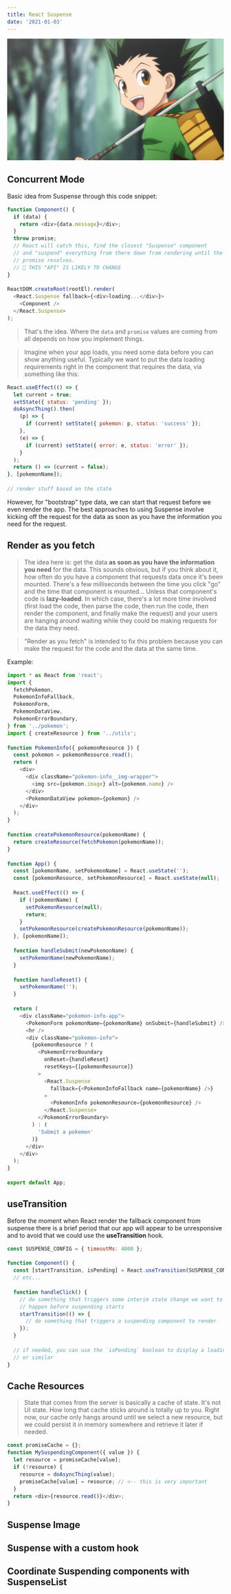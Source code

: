 ```yaml
---
title: React Suspense
date: '2021-01-03'
---
```


![hunter](./hunterxhunter.jpeg)

## Concurrent Mode

Basic idea from Suspense through this code snippet:

```javascript
function Component() {
  if (data) {
    return <div>{data.message}</div>;
  }
  throw promise;
  // React will catch this, find the closest "Suspense" component
  // and "suspend" everything from there down from rendering until the
  // promise resolves.
  // 🚨 THIS "API" IS LIKELY TO CHANGE
}

ReactDOM.createRoot(rootEl).render(
  <React.Suspense fallback={<div>loading...</div>}>
    <Component />
  </React.Suspense>
);
```

> That's the idea. Where the `data` and `promise` values are coming from all
> depends on how you implement things.

> Imagine when your app loads, you need some data before you can show anything
> useful. Typically we want to put the data loading requirements right in the
> component that requires the data, via something like this:

```javascript
React.useEffect(() => {
  let current = true;
  setState({ status: 'pending' });
  doAsyncThing().then(
    (p) => {
      if (current) setState({ pokemon: p, status: 'success' });
    },
    (e) => {
      if (current) setState({ error: e, status: 'error' });
    }
  );
  return () => (current = false);
}, [pokemonName]);

// render stuff based on the state
```

However, for "bootstrap" type data, we can start that request before we even
render the app. The best approaches to using Suspense involve kicking off the
request for the data as soon as you have the information you need for the
request.

## Render as you fetch

> The idea here is: get the data **as soon as you have the information you need**
> for the data. This sounds obvious, but if you think about it, how often do you
> have a component that requests data once it's been mounted. There's a few
> milliseconds between the time you click "go" and the time that component is
> mounted... Unless that component's code is **lazy-loaded**. In which case,
> there's a lot more time involved (first load the code, then parse the code, then
> run the code, then render the component, and finally make the request) and your
> users are hanging around waiting while they could be making requests for the
> data they need.

> "Render as you fetch" is intended to fix this problem because you can make the
> request for the code and the data at the same time.

Example:

```javascript
import * as React from 'react';
import {
  fetchPokemon,
  PokemonInfoFallback,
  PokemonForm,
  PokemonDataView,
  PokemonErrorBoundary,
} from '../pokemon';
import { createResource } from '../utils';

function PokemonInfo({ pokemonResource }) {
  const pokemon = pokemonResource.read();
  return (
    <div>
      <div className="pokemon-info__img-wrapper">
        <img src={pokemon.image} alt={pokemon.name} />
      </div>
      <PokemonDataView pokemon={pokemon} />
    </div>
  );
}

function createPokemonResource(pokemonName) {
  return createResource(fetchPokemon(pokemonName));
}

function App() {
  const [pokemonName, setPokemonName] = React.useState('');
  const [pokemonResource, setPokemonResource] = React.useState(null);

  React.useEffect(() => {
    if (!pokemonName) {
      setPokemonResource(null);
      return;
    }
    setPokemonResource(createPokemonResource(pokemonName));
  }, [pokemonName]);

  function handleSubmit(newPokemonName) {
    setPokemonName(newPokemonName);
  }

  function handleReset() {
    setPokemonName('');
  }

  return (
    <div className="pokemon-info-app">
      <PokemonForm pokemonName={pokemonName} onSubmit={handleSubmit} />
      <hr />
      <div className="pokemon-info">
        {pokemonResource ? (
          <PokemonErrorBoundary
            onReset={handleReset}
            resetKeys={[pokemonResource]}
          >
            <React.Suspense
              fallback={<PokemonInfoFallback name={pokemonName} />}
            >
              <PokemonInfo pokemonResource={pokemonResource} />
            </React.Suspense>
          </PokemonErrorBoundary>
        ) : (
          'Submit a pokemon'
        )}
      </div>
    </div>
  );
}

export default App;
```

## useTransition

Before the moment when React render the fallback component from suspense there is a brief period that our app will appear to be unresponsive and to avoid that we could use the **useTransition** hook.

```javascript
const SUSPENSE_CONFIG = { timeoutMs: 4000 };

function Component() {
  const [startTransition, isPending] = React.useTransition(SUSPENSE_CONFIG);
  // etc...

  function handleClick() {
    // do something that triggers some interim state change we want to
    // happen before suspending starts
    startTransition(() => {
      // do something that triggers a suspending component to render
    });
  }

  // if needed, you can use the `isPending` boolean to display a loading spinner
  // or similar
}
```

## Cache Resources

> State that comes from the server is basically a cache of state. It's not UI
> state. How long that cache sticks around is totally up to you. Right now, our
> cache only hangs around until we select a new resource, but we could persist it
> in memory somewhere and retrieve it later if needed.

```javascript
const promiseCache = {};
function MySuspendingComponent({ value }) {
  let resource = promiseCache[value];
  if (!resource) {
    resource = doAsyncThing(value);
    promiseCache[value] = resource; // <-- this is very important
  }
  return <div>{resource.read()}</div>;
}
```

## Suspense Image

## Suspense with a custom hook

## Coordinate Suspending components with SuspenseList
